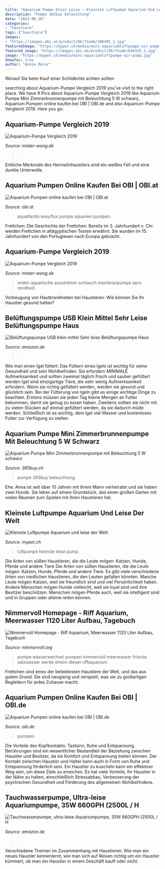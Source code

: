 ```yaml
---
title: "Aquarium Pumpe Klein Leise ~ Kleinste Luftpumpe Aquarium Und Leise Der Welt"
description: "Pumpe 365buy beleuchtung"
date: "2022-06-26"
categories:
- "haustiere"
tags: ["haustiere"]
images:
- "https://images.obi.at/product/DE/thumb/306495_1.jpg"
featuredImage: "https://mypet.ch/media/mini-aquariumluftpumpe-air-pump.jpg"
featured_image: "https://images.obi.de/product/DE/thumb/646335_1.jpg"
image: "https://mypet.ch/media/mini-aquariumluftpumpe-air-pump.jpg"
ShowToc: true
author: "Annie Morar"
---
```



Worauf Sie beim Kauf einer Schildkröte achten sollten

	

		
searching about Aquarium-Pumpe Vergleich 2019 you've visit to the right place. We have 9 Pics about Aquarium-Pumpe Vergleich 2019 like Aquarium Pumpe Mini Zimmerbrunnenpumpe mit Beleuchtung 5 W schwarz, Aquarium Pumpen online kaufen bei OBI | OBI.de and also Aquarium-Pumpe Vergleich 2019. Here you go:
		
    
## Aquarium-Pumpe Vergleich 2019

<img loading=lazy src="https://mister-wong.s3.amazonaws.com/uploads/product/image/198465/42884dec-e074-4169-b548-b268313d1d65.jpg" onerror="this.onerror=null;this.src='https://tse2.mm.bing.net/th?id=OIP.-X7JtjRhg0FY6BXPmS_ibAHaHa&amp;pid=15.1';" alt="Aquarium-Pumpe Vergleich 2019">

_Source: mister-wong.de_

>. 

	

Erbliche Merkmale des Hermelinhaustiers sind ein weißes Fell und eine dunkle Unterwolle.

    
## Aquarium Pumpen Online Kaufen Bei OBI | OBI.at

<img loading=lazy src="https://images.obi.at/product/DE/thumb/306495_1.jpg" onerror="this.onerror=null;this.src='https://tse1.mm.bing.net/th?id=OIP.xoEgZWinQjC5oJbkTomfNAAAAA&amp;pid=15.1';" alt="Aquarium Pumpen online kaufen bei OBI | OBI.at">

_Source: obi.at_

>aquatlantis easyflux pumpe aquarien pumpen. 

	

Frettchen: Die Geschichte der Frettchen: Bereits im 3. Jahrhundert v. Chr. werden Frettchen in altägyptischen Texten erwähnt. Sie wurden im 15. Jahrhundert von den Portugiesen nach Europa gebracht.

    
## Aquarium-Pumpe Vergleich 2019

<img loading=lazy src="https://mister-wong.s3.amazonaws.com/uploads/product/image/198466/9b7e8cf4-bc09-4153-8d0c-9a340f0f3ce0.jpg" onerror="this.onerror=null;this.src='https://tse2.mm.bing.net/th?id=OIP.iZU11cU6zW5u2C2XP0WbQQHaFh&amp;pid=15.1';" alt="Aquarium-Pumpe Vergleich 2019">

_Source: mister-wong.de_

>widen aquatische ausströmer schlauch membranpumpe aero rendhed. 

	

Vorbeugung von Hautkrankheiten bei Haustieren: Wie können Sie Ihr Haustier gesund halten?

    
## Belüftungspumpe USB Klein Mittel Sehr Leise Belüftungspumpe Haus

<img loading=lazy src="https://m.media-amazon.com/images/I/61UCn9mIecL._AC_SS350_.jpg" onerror="this.onerror=null;this.src='https://tse2.mm.bing.net/th?id=OIP.qxHCXegoCi4-JBuffzIHhwAAAA&amp;pid=15.1';" alt="Belüftungspumpe USB klein mittel Sehr leise Belüftungspumpe Haus">

_Source: amazon.de_

>. 

	

Wie man einen Igel füttert: Das Füttern eines Igels ist wichtig für seine Gesundheit und sein Wohlbefinden. Sie erfordern MINIMALE Aufmerksamkeit und sollten zweimal täglich frisch und sauber gefüttert werden
Igel sind einzigartige Tiere, die sehr wenig Aufmerksamkeit erfordern. Wenn sie richtig gefüttert werden, werden sie gesund und glücklich sein. Bei der Fütterung von Igeln gibt es einige wichtige Dinge zu beachten. Erstens müssen sie jeden Tag kleine Mengen an Futter bekommen, damit sie genug zu essen haben. Zweitens sollten sie nicht mit zu vielen Stücken auf einmal gefüttert werden, da sie dadurch müde werden. Schließlich ist es wichtig, dem Igel viel Wasser und kostenloses Futter zur Verfügung zu stellen.

    
## Aquarium Pumpe Mini Zimmerbrunnenpumpe Mit Beleuchtung 5 W Schwarz

<img loading=lazy src="https://www.365buy.ch/media/catalog/product/cache/2/image/9df78eab33525d08d6e5fb8d27136e95/h/w/hwc71632_17_1.jpg" onerror="this.onerror=null;this.src='https://tse1.mm.bing.net/th?id=OIP.EC3YcCLV0GCQm_xNYrHnkQHaHa&amp;pid=15.1';" alt="Aquarium Pumpe Mini Zimmerbrunnenpumpe mit Beleuchtung 5 W schwarz">

_Source: 365buy.ch_

>pumpe 365buy beleuchtung. 

	

Ehe: Anna ist seit über 10 Jahren mit ihrem Mann verheiratet und sie haben zwei Hunde. Sie leben auf einem Grundstück, das einen großen Garten mit vielen Räumen zum Spielen mit ihren Haustieren hat.

    
## Kleinste Luftpumpe Aquarium Und Leise Der Welt

<img loading=lazy src="https://mypet.ch/media/mini-aquariumluftpumpe-air-pump.jpg" onerror="this.onerror=null;this.src='https://tse1.mm.bing.net/th?id=OIP.nDbSZixgkccU9T3xgY90IAHaHa&amp;pid=15.1';" alt="Kleinste Luftpumpe Aquarium und leise der Welt">

_Source: mypet.ch_

>luftpumpe kleinste leise pump. 

	

Die Arten von süßen Haustieren, die die Leute mögen: Katzen, Hunde, Pferde und andere Tiere
Die Arten von süßen Haustieren, die die Leute mögen: Katzen, Hunde, Pferde und andere Tiere. Es gibt viele verschiedene Arten von niedlichen Haustieren, die den Leuten gefallen könnten. Manche Leute mögen Katzen, weil sie freundlich sind und viel Persönlichkeit haben. Andere Menschen mögen Hunde vielleicht, weil sie loyal sind und ihre Besitzer beschützen. Menschen mögen Pferde auch, weil sie intelligent sind und in Gruppen oder alleine reiten können.

    
## Nimmervoll Homepage - Riff Aquarium, Meerwasser 1120 Liter Aufbau, Tagebuch

<img loading=lazy src="http://www.nimmervoll.org/riffaquarium/aufbau/gros/_MG_7932.jpg" onerror="this.onerror=null;this.src='https://tse4.mm.bing.net/th?id=OIP.sBj_EzOx1iVTonGo_RMEggHaE8&amp;pid=15.1';" alt="Nimmervoll Homepage - Riff Aquarium, Meerwasser 1120 Liter Aufbau, Tagebuch">

_Source: nimmervoll.org_

>pumpe wasserwechsel pumpen nimmervoll meerwasser frische salzwasser werde eheim dieser riffaquarium. 

	

Frettchen sind eines der beliebtesten Haustiere der Welt, und das aus gutem Grund. Sie sind neugierig und verspielt, was sie zu großartigen Begleitern für jedes Zuhause macht.

    
## Aquarium Pumpen Online Kaufen Bei OBI | OBI.de

<img loading=lazy src="https://images.obi.de/product/DE/thumb/646335_1.jpg" onerror="this.onerror=null;this.src='https://tse2.mm.bing.net/th?id=OIP.QHLai04XtEso9yOoHu4LQgAAAA&amp;pid=15.1';" alt="Aquarium Pumpen online kaufen bei OBI | OBI.de">

_Source: obi.de_

>pumpen. 

	

Die Vorteile des Kopfkontakts: Tastsinn, Ruhe und Entspannung.
Berührungen sind ein wesentlicher Bestandteil der Beziehung zwischen Haustier und Besitzer, da sie Komfort und Entspannung bieten können. Der Kontakt zwischen Haustier und Halter kann auch in Form von Ruhe und Entspannung förderlich sein. Ein Haustier zu kuscheln kann ein effektiver Weg sein, um diese Ziele zu erreichen. Es hat viele Vorteile, Ihr Haustier in der Nähe zu halten, einschließlich Stressabbau, Verbesserung der psychischen Gesundheit und Förderung des allgemeinen Wohlbefindens.

    
## Tauchwasserpumpe, Ultra-leise Aquariumpumpe, 35W 660GPH (2500L / H

<img loading=lazy src="https://images-na.ssl-images-amazon.com/images/I/61BU8yzadaL._SL1001_.jpg" onerror="this.onerror=null;this.src='https://tse3.mm.bing.net/th?id=OIP.xOdJclYL10mZuxBbQ12xKQHaHa&amp;pid=15.1';" alt="Tauchwasserpumpe, ultra-leise Aquariumpumpe, 35W 660GPH (2500L / H">

_Source: amazon.de_

>. 

	

Verschiedene Themen im Zusammenhang mit Haustieren: Wie man ein neues Haustier kennenlernt, wie man sich auf Reisen richtig um ein Haustier kümmert, ob man ein Haustier in einem Geschäft kauft oder nicht.

